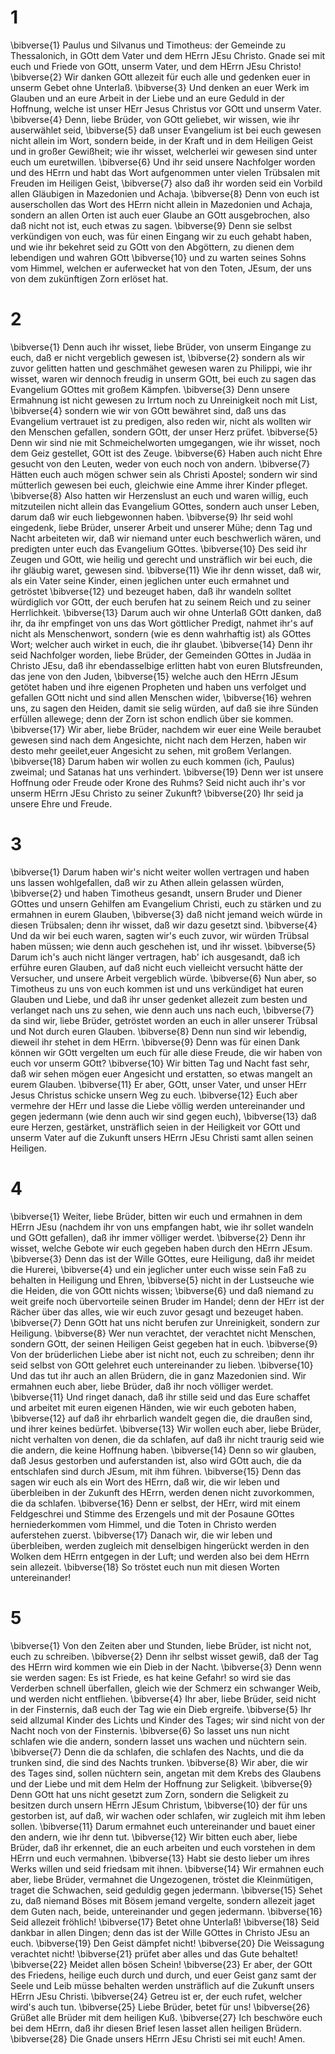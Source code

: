 # 1
\bibverse{1} Paulus und Silvanus und Timotheus: der Gemeinde zu Thessalonich, in GOtt dem Vater und dem HErrn JEsu Christo. Gnade sei mit euch und Friede von GOtt, unserm Vater, und dem HErrn JEsu Christo! \bibverse{2} Wir danken GOtt allezeit für euch alle und gedenken euer in unserm Gebet ohne Unterlaß. \bibverse{3} Und denken an euer Werk im Glauben und an eure Arbeit in der Liebe und an eure Geduld in der Hoffnung, welche ist unser HErr Jesus Christus vor GOtt und unserm Vater. \bibverse{4} Denn, liebe Brüder, von GOtt geliebet, wir wissen, wie ihr auserwählet seid, \bibverse{5} daß unser Evangelium ist bei euch gewesen nicht allein im Wort, sondern beide, in der Kraft und in dem Heiligen Geist und in großer Gewißheit; wie ihr wisset, welcherlei wir gewesen sind unter euch um euretwillen. \bibverse{6} Und ihr seid unsere Nachfolger worden und des HErrn und habt das Wort aufgenommen unter vielen Trübsalen mit Freuden im Heiligen Geist, \bibverse{7} also daß ihr worden seid ein Vorbild allen Gläubigen in Mazedonien und Achaja. \bibverse{8} Denn von euch ist auserschollen das Wort des HErrn nicht allein in Mazedonien und Achaja, sondern an allen Orten ist auch euer Glaube an GOtt ausgebrochen, also daß nicht not ist, euch etwas zu sagen. \bibverse{9} Denn sie selbst verkündigen von euch, was für einen Eingang wir zu euch gehabt haben, und wie ihr bekehret seid zu GOtt von den Abgöttern, zu dienen dem lebendigen und wahren GOtt \bibverse{10} und zu warten seines Sohns vom Himmel, welchen er auferwecket hat von den Toten, JEsum, der uns von dem zukünftigen Zorn erlöset hat.

# 2
\bibverse{1} Denn auch ihr wisset, liebe Brüder, von unserm Eingange zu euch, daß er nicht vergeblich gewesen ist, \bibverse{2} sondern als wir zuvor gelitten hatten und geschmähet gewesen waren zu Philippi, wie ihr wisset, waren wir dennoch freudig in unserm GOtt, bei euch zu sagen das Evangelium GOttes mit großem Kämpfen. \bibverse{3} Denn unsere Ermahnung ist nicht gewesen zu Irrtum noch zu Unreinigkeit noch mit List, \bibverse{4} sondern wie wir von GOtt bewähret sind, daß uns das Evangelium vertrauet ist zu predigen, also reden wir, nicht als wollten wir den Menschen gefallen, sondern GOtt, der unser Herz prüfet. \bibverse{5} Denn wir sind nie mit Schmeichelworten umgegangen, wie ihr wisset, noch dem Geiz gestellet, GOtt ist des Zeuge. \bibverse{6} Haben auch nicht Ehre gesucht von den Leuten, weder von euch noch von andern. \bibverse{7} Hätten euch auch mögen schwer sein als Christi Apostel; sondern wir sind mütterlich gewesen bei euch, gleichwie eine Amme ihrer Kinder pfleget. \bibverse{8} Also hatten wir Herzenslust an euch und waren willig, euch mitzuteilen nicht allein das Evangelium GOttes, sondern auch unser Leben, darum daß wir euch liebgewonnen haben. \bibverse{9} Ihr seid wohl eingedenk, liebe Brüder, unserer Arbeit und unserer Mühe; denn Tag und Nacht arbeiteten wir, daß wir niemand unter euch beschwerlich wären, und predigten unter euch das Evangelium GOttes. \bibverse{10} Des seid ihr Zeugen und GOtt, wie heilig und gerecht und unsträflich wir bei euch, die ihr gläubig waret, gewesen sind. \bibverse{11} Wie ihr denn wisset, daß wir, als ein Vater seine Kinder, einen jeglichen unter euch ermahnet und getröstet \bibverse{12} und bezeuget haben, daß ihr wandeln solltet würdiglich vor GOtt, der euch berufen hat zu seinem Reich und zu seiner Herrlichkeit. \bibverse{13} Darum auch wir ohne Unterlaß GOtt danken, daß ihr, da ihr empfinget von uns das Wort göttlicher Predigt, nahmet ihr's auf nicht als Menschenwort, sondern (wie es denn wahrhaftig ist) als GOttes Wort; welcher auch wirket in euch, die ihr glaubet. \bibverse{14} Denn ihr seid Nachfolger worden, liebe Brüder, der Gemeinden GOttes in Judäa in Christo JEsu, daß ihr ebendasselbige erlitten habt von euren Blutsfreunden, das jene von den Juden, \bibverse{15} welche auch den HErrn JEsum getötet haben und ihre eigenen Propheten und haben uns verfolget und gefallen GOtt nicht und sind allen Menschen wider, \bibverse{16} wehren uns, zu sagen den Heiden, damit sie selig würden, auf daß sie ihre Sünden erfüllen allewege; denn der Zorn ist schon endlich über sie kommen. \bibverse{17} Wir aber, liebe Brüder, nachdem wir euer eine Weile beraubet gewesen sind nach dem Angesichte, nicht nach dem Herzen, haben wir desto mehr geeilet,euer Angesicht zu sehen, mit großem Verlangen. \bibverse{18} Darum haben wir wollen zu euch kommen (ich, Paulus) zweimal; und Satanas hat uns verhindert. \bibverse{19} Denn wer ist unsere Hoffnung oder Freude oder Krone des Ruhms? Seid nicht auch ihr's vor unserm HErrn JEsu Christo zu seiner Zukunft? \bibverse{20} Ihr seid ja unsere Ehre und Freude.

# 3
\bibverse{1} Darum haben wir's nicht weiter wollen vertragen und haben uns lassen wohlgefallen, daß wir zu Athen allein gelassen würden, \bibverse{2} und haben Timotheus gesandt, unsern Bruder und Diener GOttes und unsern Gehilfen am Evangelium Christi, euch zu stärken und zu ermahnen in eurem Glauben, \bibverse{3} daß nicht jemand weich würde in diesen Trübsalen; denn ihr wisset, daß wir dazu gesetzt sind. \bibverse{4} Und da wir bei euch waren, sagten wir's euch zuvor, wir würden Trübsal haben müssen; wie denn auch geschehen ist, und ihr wisset. \bibverse{5} Darum ich's auch nicht länger vertragen, hab' ich ausgesandt, daß ich erführe euren Glauben, auf daß nicht euch vielleicht versucht hätte der Versucher, und unsere Arbeit vergeblich würde. \bibverse{6} Nun aber, so Timotheus zu uns von euch kommen ist und uns verkündiget hat euren Glauben und Liebe, und daß ihr unser gedenket allezeit zum besten und verlanget nach uns zu sehen, wie denn auch uns nach euch, \bibverse{7} da sind wir, liebe Brüder, getröstet worden an euch in aller unserer Trübsal und Not durch euren Glauben. \bibverse{8} Denn nun sind wir lebendig, dieweil ihr stehet in dem HErrn. \bibverse{9} Denn was für einen Dank können wir GOtt vergelten um euch für alle diese Freude, die wir haben von euch vor unserm GOtt? \bibverse{10} Wir bitten Tag und Nacht fast sehr, daß wir sehen mögen euer Angesicht und erstatten, so etwas mangelt an eurem Glauben. \bibverse{11} Er aber, GOtt, unser Vater, und unser HErr Jesus Christus schicke unsern Weg zu euch. \bibverse{12} Euch aber vermehre der HErr und lasse die Liebe völlig werden untereinander und gegen jedermann (wie denn auch wir sind gegen euch), \bibverse{13} daß eure Herzen, gestärket, unsträflich seien in der Heiligkeit vor GOtt und unserm Vater auf die Zukunft unsers HErrn JEsu Christi samt allen seinen Heiligen.

# 4
\bibverse{1} Weiter, liebe Brüder, bitten wir euch und ermahnen in dem HErrn JEsu (nachdem ihr von uns empfangen habt, wie ihr sollet wandeln und GOtt gefallen), daß ihr immer völliger werdet. \bibverse{2} Denn ihr wisset, welche Gebote wir euch gegeben haben durch den HErrn JEsum. \bibverse{3} Denn das ist der Wille GOttes, eure Heiligung, daß ihr meidet die Hurerei, \bibverse{4} und ein jeglicher unter euch wisse sein Faß zu behalten in Heiligung und Ehren, \bibverse{5} nicht in der Lustseuche wie die Heiden, die von GOtt nichts wissen; \bibverse{6} und daß niemand zu weit greife noch übervorteile seinen Bruder im Handel; denn der HErr ist der Rächer über das alles, wie wir euch zuvor gesagt und bezeuget haben. \bibverse{7} Denn GOtt hat uns nicht berufen zur Unreinigkeit, sondern zur Heiligung. \bibverse{8} Wer nun verachtet, der verachtet nicht Menschen, sondern GOtt, der seinen Heiligen Geist gegeben hat in euch. \bibverse{9} Von der brüderlichen Liebe aber ist nicht not, euch zu schreiben; denn ihr seid selbst von GOtt gelehret euch untereinander zu lieben. \bibverse{10} Und das tut ihr auch an allen Brüdern, die in ganz Mazedonien sind. Wir ermahnen euch aber, liebe Brüder, daß ihr noch völliger werdet. \bibverse{11} Und ringet danach, daß ihr stille seid und das Eure schaffet und arbeitet mit euren eigenen Händen, wie wir euch geboten haben, \bibverse{12} auf daß ihr ehrbarlich wandelt gegen die, die draußen sind, und ihrer keines bedürfet. \bibverse{13} Wir wollen euch aber, liebe Brüder, nicht verhalten von denen, die da schlafen, auf daß ihr nicht traurig seid wie die andern, die keine Hoffnung haben. \bibverse{14} Denn so wir glauben, daß Jesus gestorben und auferstanden ist, also wird GOtt auch, die da entschlafen sind durch JEsum, mit ihm führen. \bibverse{15} Denn das sagen wir euch als ein Wort des HErrn, daß wir, die wir leben und überbleiben in der Zukunft des HErrn, werden denen nicht zuvorkommen, die da schlafen. \bibverse{16} Denn er selbst, der HErr, wird mit einem Feldgeschrei und Stimme des Erzengels und mit der Posaune GOttes herniederkommen vom Himmel, und die Toten in Christo werden auferstehen zuerst. \bibverse{17} Danach wir, die wir leben und überbleiben, werden zugleich mit denselbigen hingerückt werden in den Wolken dem HErrn entgegen in der Luft; und werden also bei dem HErrn sein allezeit. \bibverse{18} So tröstet euch nun mit diesen Worten untereinander!

# 5
\bibverse{1} Von den Zeiten aber und Stunden, liebe Brüder, ist nicht not, euch zu schreiben. \bibverse{2} Denn ihr selbst wisset gewiß, daß der Tag des HErrn wird kommen wie ein Dieb in der Nacht. \bibverse{3} Denn wenn sie werden sagen: Es ist Friede, es hat keine Gefahr! so wird sie das Verderben schnell überfallen, gleich wie der Schmerz ein schwanger Weib, und werden nicht entfliehen. \bibverse{4} Ihr aber, liebe Brüder, seid nicht in der Finsternis, daß euch der Tag wie ein Dieb ergreife. \bibverse{5} Ihr seid allzumal Kinder des Lichts und Kinder des Tages; wir sind nicht von der Nacht noch von der Finsternis. \bibverse{6} So lasset uns nun nicht schlafen wie die andern, sondern lasset uns wachen und nüchtern sein. \bibverse{7} Denn die da schlafen, die schlafen des Nachts, und die da trunken sind, die sind des Nachts trunken. \bibverse{8} Wir aber, die wir des Tages sind, sollen nüchtern sein, angetan mit dem Krebs des Glaubens und der Liebe und mit dem Helm der Hoffnung zur Seligkeit. \bibverse{9} Denn GOtt hat uns nicht gesetzt zum Zorn, sondern die Seligkeit zu besitzen durch unsern HErrn JEsum Christum, \bibverse{10} der für uns gestorben ist, auf daß, wir wachen oder schlafen, wir zugleich mit ihm leben sollen. \bibverse{11} Darum ermahnet euch untereinander und bauet einer den andern, wie ihr denn tut. \bibverse{12} Wir bitten euch aber, liebe Brüder, daß ihr erkennet, die an euch arbeiten und euch vorstehen in dem HErrn und euch vermahnen. \bibverse{13} Habt sie desto lieber um ihres Werks willen und seid friedsam mit ihnen. \bibverse{14} Wir ermahnen euch aber, liebe Brüder, vermahnet die Ungezogenen, tröstet die Kleinmütigen, traget die Schwachen, seid geduldig gegen jedermann. \bibverse{15} Sehet zu, daß niemand Böses mit Bösem jemand vergelte, sondern allezeit jaget dem Guten nach, beide, untereinander und gegen jedermann. \bibverse{16} Seid allezeit fröhlich! \bibverse{17} Betet ohne Unterlaß! \bibverse{18} Seid dankbar in allen Dingen; denn das ist der Wille GOttes in Christo JEsu an euch. \bibverse{19} Den Geist dämpfet nicht! \bibverse{20} Die Weissagung verachtet nicht! \bibverse{21} prüfet aber alles und das Gute behaltet! \bibverse{22} Meidet allen bösen Schein! \bibverse{23} Er aber, der GOtt des Friedens, heilige euch durch und durch, und euer Geist ganz samt der Seele und Leib müsse behalten werden unsträflich auf die Zukunft unsers HErrn JEsu Christi. \bibverse{24} Getreu ist er, der euch rufet, welcher wird's auch tun. \bibverse{25} Liebe Brüder, betet für uns! \bibverse{26} Grüßet alle Brüder mit dem heiligen Kuß. \bibverse{27} Ich beschwöre euch bei dem HErrn, daß ihr diesen Brief lesen lasset allen heiligen Brüdern. \bibverse{28} Die Gnade unsers HErrn JEsu Christi sei mit euch! Amen.